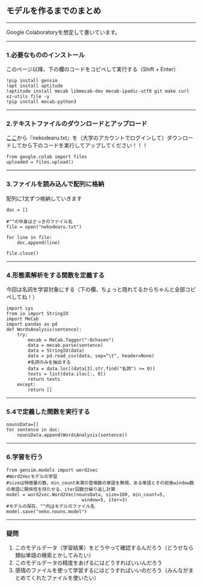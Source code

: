 ## モデルを作るまでのまとめ

---
Google Colaboratoryを想定して書いています。

---
### 1.必要なもののインストール

このページ以降、下の欄のコードをコピペして実行する（Shift + Enter）
```
!pip install gensim
!apt install aptitude
!aptitude install mecab libmecab-dev mecab-ipadic-utf8 git make curl xz-utils file -y
!pip install mecab-python3
```

---
### 2.テキストファイルのダウンロードとアップロード

[ここ](https://drive.google.com/drive/folders/1ckgg3mUbs7WkBbEbm53GIgClRGjEdspH?usp=sharing)から『nekodearu.txt』を（大学のアカウントでログインして）ダウンロードしてから下のコードを実行してアップしてください！！！

```
from google.colab import files
uploaded = files.upload()
```

---
### 3.ファイルを読み込んで配列に格納

配列に1文ずつ格納していきます

```
doc = []

#""の中身はさっきのファイル名
file = open("nekodearu.txt")

for line in file:
    doc.append(line)

file.close()
```

---
### 4.形態素解析をする関数を定義する

今回は名詞を学習対象にする（下の欄、ちょっと隠れてるからちゃんと全部コピペしてね！）

```
import sys
from io import StringIO
import MeCab
import pandas as pd
def WordsAnalysis(sentence):
    try:
        mecab = MeCab.Tagger("-Ochasen")
        data = mecab.parse(sentence)
        data = StringIO(data)
        data = pd.read_csv(data, sep="\t", header=None)       
        #名詞のみを抽出する
        data = data.loc[(data[3].str.find("名詞") >= 0)]
        texts = list(data.iloc[:, 0])
        return texts
    except:
        return []

```

---
### 5.4で定義した関数を実行する

```
nounsData=[]
for sentence in doc:
    nounsData.append(WordsAnalysis(sentence))
```

---
### 6.学習を行う

```
from gensim.models import word2vec
#Word2Vecモデルの学習
#sizeは特徴量の数、min_count未満の登場数の単語を無視、ある単語とその前後window数の単語に関係性を持たせる、iter回数分繰り返し計算
model = word2vec.Word2Vec(nounsData, size=100, min_count=5,
                            window=5, iter=3)
#モデルの保存、""内はモデルのファイル名
model.save("neko.nouns.model")
```

---
### 疑問
1. このモデルデータ（学習結果）をどうやって確認するんだろう（どうせなら類似単語の検索とかしてみたい）
2. このモデルデータの精度をあげるにはどうすればいいんだろう
3. 感情のファイルを使って学習するにはどうすればいいのだろう（みんながまとめてくれたファイルを使いたい）
